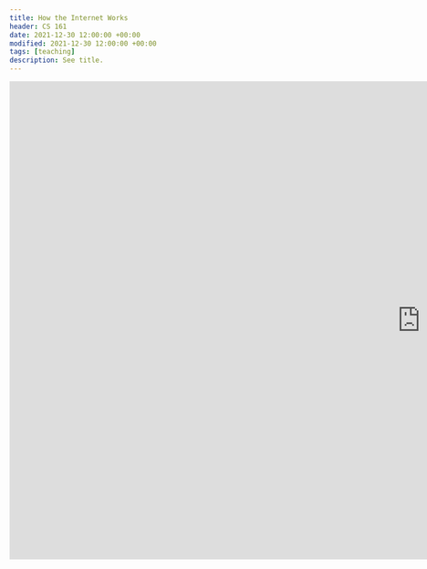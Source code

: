 ```yaml
---
title: How the Internet Works 
header: CS 161
date: 2021-12-30 12:00:00 +00:00
modified: 2021-12-30 12:00:00 +00:00
tags: [teaching]
description: See title.
---
```


<iframe src="https://docs.google.com/presentation/d/e/2PACX-1vS9m6qcK5bQe2pnLGlW6pWFhATldOHCPAecTQZ7cZQCMDree1HtAwlMsILIAjFUXXd7oPm-zgx7DpMc/embed?start=false&loop=false&delayms=60000" frameborder="0" width="1440" height="839" allowfullscreen="true" mozallowfullscreen="true" webkitallowfullscreen="true"></iframe>